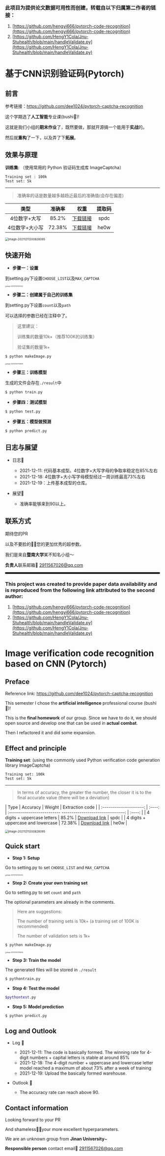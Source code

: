 ### 此项目为提供论文数据可用性而创建，转载自以下归属第二作者的链接：

1) [https://github.com/hengyi666/pytorch-code-recognition](https://github.com/hengyi666/pytorch-code-recognition)
2) [https://github.com/HengY1Cola/Jnu-Stuhealth/blob/main/handleValidate.py](https://github.com/HengY1Cola/Jnu-Stuhealth/blob/main/handleValidate.py)

# 基于CNN识别验证码(Pytorch)

##  前言

参考链接：https://github.com/dee1024/pytorch-captcha-recognition

这个学期选了**人工智能**专业课(bushi🐶)!

这就是我们小组的**期末作业**了，既然要做，那就开源搞一个能用于**实战**的。

然后就**重构**了一下，以及弄了下**拓展**。

##  效果与原理

**训练集**: （使用常用的 Python 验证码生成库 ImageCaptcha）

```
Training set : 100k
Test set: 5k
```

------

> 准确率的话是数量越多越趋近最后的准确值(会存在偏差)

|      类型      | 准确率 |                             权重                             | 提取码 |
| :------------: | :----: | :----------------------------------------------------------: | :----: |
|  4位数字+大写  | 85.2%  | [下载链接]( https://pan.baidu.com/s/1IC7qvrJKrwygMT5r_hN8aA ) |  spdc  |
| 4位数字+大小写 | 72.38% | [下载链接](https://pan.baidu.com/s/1ubshKMdjuRSvc7405cON8w)  |  he0w  |

<img src="https://dailypic.hengyimonster.top/rate72.png" alt="image-20211211200828095" style="zoom:66%;" />

##  快速开始

- **步骤一：设置**

到setting.py下设置`CHOOSE_LIST`以及`MAX_CAPTCHA`

<img src="https://dailypic.hengyimonster.top/image-20211211201535432.png" alt="image-20211211201535432" style="zoom:30%;" />

- **步骤二：创建属于自己的训练集**

到setting.py下设置`count`以及`path`

可以选择的参数已经在注释中了。

> 这里建议：
>
> 训练集的数量10k+（推荐100K的训练集）
>
> 验证集的数量1k+

```bash
$ python makeImage.py 
```



<img src="https://dailypic.hengyimonster.top/image-20211211201749408.png" alt="image-20211211201749408" style="zoom:30%;" />

- **步骤三：训练模型**

生成的文件会存在`./result`中

```bash
$ python train.py
```

- **步骤四：测试模型**

```bash
$ python test.py
```

- **步骤五：模型做预测**

```bash
$ python predict.py
```

## 日志与展望

- 日志📝 
  - 2021-12-11:  代码基本成型。4位数字+大写字母的争取率稳定在85%左右
  - 2021-12-18:  4位数字+大小写字母模型经过一周训练最高73%左右
  - 2021-12-19：上传基本成型的仓库。
- 展望🦅

  - 准确率能够来到90以上。

##  联系方式

期待您的PR

以及不要脸的🙇‍♀️您的更加优秀的超参数。

我们是来自**暨南大学**某不知名小组～

**负责人**联系邮箱📮 2911567026@qq.com

<hr style="border: 2px solid black">

### This project was created to provide paper data availability and is reproduced from the following link attributed to the second author:

1) [https://github.com/hengyi666/pytorch-code-recognition](https://github.com/hengyi666/pytorch-code-recognition)
2) [https://github.com/HengY1Cola/Jnu-Stuhealth/blob/main/handleValidate.py](https://github.com/HengY1Cola/Jnu-Stuhealth/blob/main/handleValidate.py)

# Image verification code recognition based on CNN (Pytorch)

## Preface

Reference link: https://github.com/dee1024/pytorch-captcha-recognition

This semester I chose the **artificial intelligence** professional course (bushi🐶)!

This is the **final homework** of our group. Since we have to do it, we should open source and develop one that can be used in **actual combat**.

Then I refactored it and did some expansion.

## Effect and principle

**Training set**: (using the commonly used Python verification code generation library ImageCaptcha)

```
Training set: 100k
Test set: 5k
```

------

> In terms of accuracy, the greater the number, the closer it is to the final accurate value (there will be a deviation)

| Type | Accuracy | Weight | Extraction code |
| :---------------------: | :----: | :-------------------------- --------------------------------: | :----: |
| 4 digits + uppercase letters | 85.2% | [Download link]( https://pan.baidu.com/s/1IC7qvrJKrwygMT5r_hN8aA ) | spdc |
| 4 digits + uppercase and lowercase | 72.38% | [Download link](https://pan.baidu.com/s/1ubshKMdjuRSvc7405cON8w) | he0w |

<img src="https://dailypic.hengyimonster.top/rate72.png" alt="image-20211211200828095" style="zoom:66%;" />

## Quick start

- **Step 1: Setup**

Go to setting.py to set `CHOOSE_LIST` and `MAX_CAPTCHA`

<img src="https://dailypic.hengyimonster.top/image-20211211201535432.png" alt="image-20211211201535432" style="zoom:30%;" />

- **Step 2: Create your own training set**

Go to setting.py to set `count` and `path`

The optional parameters are already in the comments.

> Here are suggestions:
>
> The number of training sets is 10k+ (a training set of 100K is recommended)
>
>The number of validation sets is 1k+

```bash
$ python makeImage.py
```



<img src="https://dailypic.hengyimonster.top/image-20211211201749408.png" alt="image-20211211201749408" style="zoom:30%;" />

- **Step 3: Train the model**

The generated files will be stored in `./result`

```bash
$ pythontrain.py
```

- **Step 4: Test the model**

```bash
$pythontest.py
```

- **Step 5: Model prediction**

```bash
$ python predict.py
```

## Log and Outlook

- Log 📝
   - 2021-12-11: The code is basically formed. The winning rate for 4-digit numbers + capital letters is stable at around 85%
   - 2021-12-18: The 4-digit number + uppercase and lowercase letter model reached a maximum of about 73% after a week of training
   - 2021-12-19: Upload the basically formed warehouse.
- Outlook 🦅

   - The accuracy rate can reach above 90.

##  Contact information

Looking forward to your PR

And shameless🙇‍♀️your more excellent hyperparameters.

We are an unknown group from **Jinan University**~

**Responsible person** contact email📮 2911567026@qq.com

